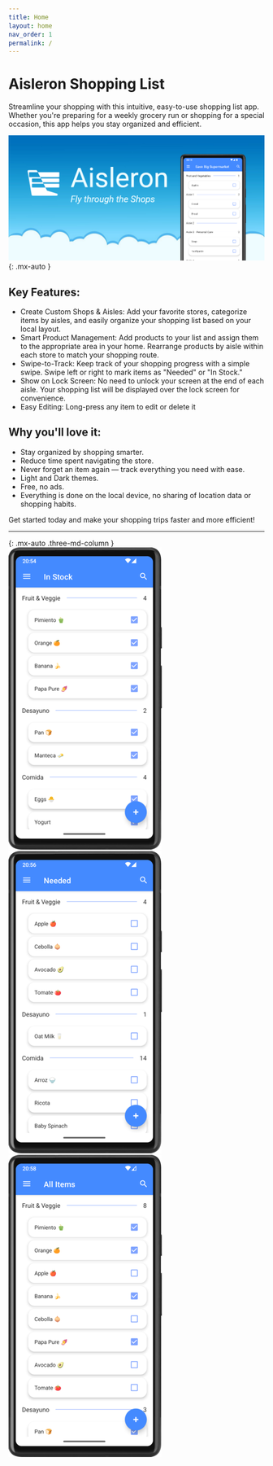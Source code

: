 ```yaml
---
title: Home
layout: home
nav_order: 1
permalink: /
---
```


# Aisleron Shopping List

Streamline your shopping with this intuitive, easy-to-use shopping list app. Whether you're preparing for a weekly grocery run or shopping for a special occasion, this app helps you stay organized and efficient.

![Aisleron Feature Graphic](/assets/images/alr-feature-graphic.png)
{: .mx-auto }

## Key Features:

* Create Custom Shops & Aisles: Add your favorite stores, categorize items by aisles, and easily organize your shopping list based on your local layout.
* Smart Product Management: Add products to your list and assign them to the appropriate area in your home. Rearrange products by aisle within each store to match your shopping route.
* Swipe-to-Track: Keep track of your shopping progress with a simple swipe. Swipe left or right to mark items as "Needed" or "In Stock."
* Show on Lock Screen: No need to unlock your screen at the end of each aisle. Your shopping list will be displayed over the lock screen for convenience.
* Easy Editing: Long-press any item to edit or delete it

## Why you'll love it:

* Stay organized by shopping smarter.
* Reduce time spent navigating the store.
* Never forget an item again — track everything you need with ease.
* Light and Dark themes.
* Free, no ads.
* Everything is done on the local device, no sharing of location data or shopping habits.

Get started today and make your shopping trips faster and more efficient!

---

{: .mx-auto .three-md-column }
![In Stock](/assets/images/screenshots/light-mode/alr-300-emoji-in-stock.png)
![Needed](/assets/images/screenshots/light-mode/alr-310-emoji-needed.png)
![All Items](/assets/images/screenshots/light-mode/alr-320-emoji-all-items.png)